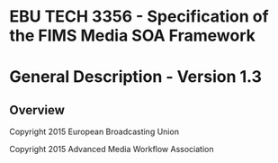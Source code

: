 # EBU TECH 3356 - Specification of the FIMS Media SOA Framework
# General Description - Version 1.3

## Overview



Copyright 2015 European Broadcasting Union

Copyright 2015 Advanced Media Workflow Association